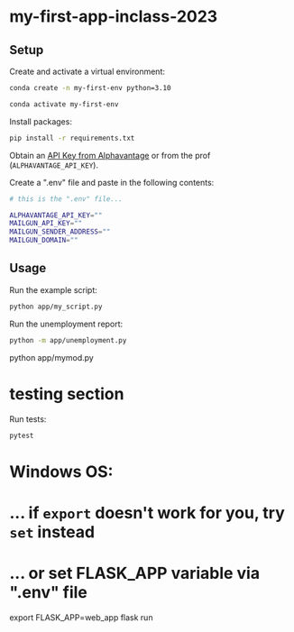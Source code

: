 # my-first-app-inclass-2023




## Setup

Create and activate a virtual environment:

```sh
conda create -n my-first-env python=3.10

conda activate my-first-env
```


Install packages:

```sh
pip install -r requirements.txt
```

Obtain an [API Key from Alphavantage](https://www.alphavantage.co/support/#api-key) or from the prof (`ALPHAVANTAGE_API_KEY`).

Create a ".env" file and paste in the following contents:

```sh
# this is the ".env" file...

ALPHAVANTAGE_API_KEY=""
MAILGUN_API_KEY=""
MAILGUN_SENDER_ADDRESS=""
MAILGUN_DOMAIN=""
```

## Usage

Run the example script:

```sh
python app/my_script.py
```

Run the unemployment report:

```sh
python -m app/unemployment.py
```
python app/mymod.py

# testing section

Run tests:

```sh
pytest
```

# Windows OS:
# ... if `export` doesn't work for you, try `set` instead
# ... or set FLASK_APP variable via ".env" file

export FLASK_APP=web_app
flask run




